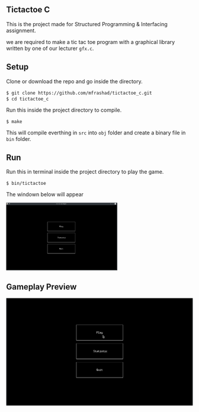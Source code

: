 ## Tictactoe C
This is the project made for Structured Programming & Interfacing assignment.

we are required to make a tic tac toe program with a graphical library written by one of our lecturer `gfx.c`.

## Setup

Clone or download the repo and go inside the directory.
```
$ git clone https://github.com/mfrashad/tictactoe_c.git
$ cd tictactoe_c
```
Run this inside the project directory to compile.
```
$ make
```
This will compile everthing in `src` into `obj` folder and create a binary file in `bin` folder.
## Run
Run this in terminal inside the project directory to play the game.
```
$ bin/tictactoe
```
The windown below will appear

<img src="https://github.com/mfrashad/tictactoe_c/raw/master//thumbnail.png" width="300" />

## Gameplay Preview
![alt text](https://github.com/mfrashad/tictactoe_c/raw/master//preview.gif "Gameplay Preview")

